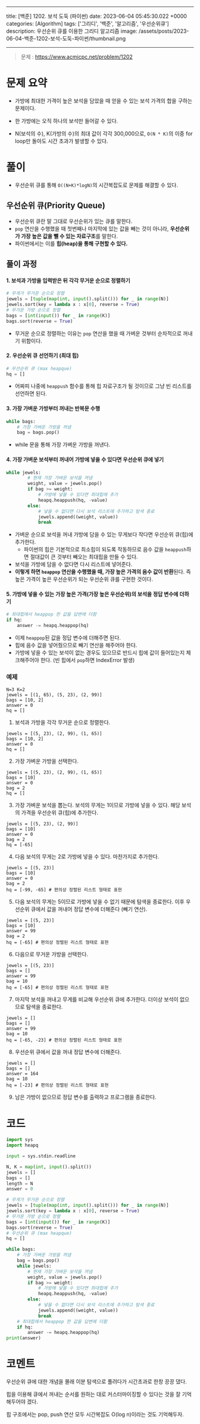 

---
title: [백준] 1202. 보석 도둑 (파이썬)
date: 2023-06-04 05:45:30.022 +0000
categories: [Algorithm]
tags: ['그리디', '백준', '알고리즘', '우선순위큐']
description: 우선순위 큐를 이용한 그리디 알고리즘
image: /assets/posts/2023-06-04-백준-1202-보석-도둑-파이썬/thumbnail.png

---

> 문제 : https://www.acmicpc.net/problem/1202

# 문제 요약

- 가방에 최대한 가격이 높은 보석을 담았을 때 얻을 수 있는 보석 가격의 합을 구하는 문제이다.

- 한 가방에는 오직 하나의 보석만 들어갈 수 있다.

- N(보석의 수), K(가방의 수)의 최대 값이 각각 300,000으로, `O(N * K)`의 이중 for loop만 돌아도 시간 초과가 발생할 수 있다.

# 풀이

- 우선순위 큐를 통해 `O((N+K)*logN)`의 시간복잡도로 문제를 해결할 수 있다.

## 우선순위 큐(Priority Queue)

- 우선순위 큐란 말 그대로 우선순위가 있는 큐를 말한다.
- `pop` 연산을 수행했을 때 첫번째나 마지막에 있는 값을 빼는 것이 아니라, **우선순위가 가장 높은 값을 뺄 수 있는 자료구조**를 말한다.
- 파이썬에서는 이를 **힙(heap)을 통해 구현할 수 있다.**

## 풀이 과정

#### 1. 보석과 가방을 입력받은 뒤 각각 무거운 순으로 정렬하기

```python
# 무게가 무거운 순으로 정렬
jewels = [tuple(map(int, input().split())) for _ in range(N)]
jewels.sort(key = lambda x : x[0], reverse = True)
# 무거운 가방 순으로 정렬
bags = [int(input()) for _ in range(K)]
bags.sort(reverse = True)
```

- 무거운 순으로 정렬하는 이유는 `pop` 연산을 했을 때 가벼운 것부터 순차적으로 꺼내기 위함이다.

#### 2. 우선순위 큐 선언하기 (최대 힙)

```python
# 우선순위 큐 (max heapque)
hq = []
```

- 어짜피 나중에 `heappush` 함수를 통해 힙 자료구조가 될 것이므로 그냥 빈 리스트를 선언하면 된다.

#### 3. 가장 가벼운 가방부터 꺼내는 반복문 수행

```python
while bags:
    # 가장 가벼운 가방을 꺼냄
    bag = bags.pop()
```

- while 문을 통해 가장 가벼운 가방을 꺼낸다.

#### 4. 가장 가벼운 보석부터 꺼내어 가방에 넣을 수 있다면 우선순위 큐에 넣기

```python
while jewels:
        # 현재 가장 가벼운 보석을 꺼냄
        weight, value = jewels.pop()
        if bag >= weight:
            # 가방에 넣을 수 있다면 최대힙에 추가
            heapq.heappush(hq, -value)
        else:
            # 넣을 수 없다면 다시 보석 리스트에 추가하고 탐색 종료
            jewels.append((weight, value))
            break
```

- 가벼운 순으로 보석을 꺼내 가방에 담을 수 있는 무게보다 작다면 우선순위 큐(힙)에 추가한다.
  - 파이썬의 힙은 기본적으로 최소힙이 되도록 작동하므로 음수 값을 `heappush`하면 절대값이 큰 것부터 빼오는 최대힙을 만들 수 있다.
- 보석을 가방에 담을 수 없다면 다시 리스트에 넣어준다.
- **이렇게 하면 `heappop` 연산을 수행했을 때, 가장 높은 가격의 음수 값이 반환**된다. 즉 높은 가격이 높은 우선순위가 되는 우선순위 큐를 구현한 것이다.

#### 5. 가방에 넣을 수 있는 가장 높은 가격(가장 높은 우선순위)의 보석을 정답 변수에 더하기

```python
# 최대힙에서 heappop 한 값을 답변에 더함
if hq:
    answer -= heapq.heappop(hq)
```

- 이제 `heappop`된 값을 정답 변수에 더해주면 된다.
- 힙에 음수 값을 넣어줬으므로 빼기 연산을 해주어야 한다.
- 가방에 넣을 수 있는 보석이 없는 경우도 있으므로 반드시 힙에 값이 들어있는지 체크해주어야 한다. (빈 힙에서 `pop`하면 IndexError 발생)

### 예제

```
N=3 K=2
jewels = [(1, 65), (5, 23), (2, 99)]
bags = [10, 2]
answer = 0
hq = []
```

1. 보석과 가방을 각각 무거운 순으로 정렬한다.
```
jewels = [(5, 23), (2, 99), (1, 65)]
bags = [10, 2]
answer = 0
hq = []
```

2. 가장 가벼운 가방을 선택한다.
```
jewels = [(5, 23), (2, 99), (1, 65)]
bags = [10]
answer = 0
bag = 2
hq = []
```

3. 가장 가벼운 보석을 뽑는다. 보석의 무게는 1이므로 가방에 넣을 수 있다. 해당 보석의 가격을 우선순위 큐(힙)에 추가한다.
```
jewels = [(5, 23), (2, 99)]
bags = [10]
answer = 0
bag = 2
hq = [-65]
```

4. 다음 보석의 무게는 2로 가방에 넣을 수 있다. 마찬가지로 추가한다.
```
jewels = [(5, 23)]
bags = [10]
answer = 0
bag = 2
hq = [-99, -65] # 편의상 정렬된 리스트 형태로 표현
```

5. 다음 보석의 무게는 5이므로 가방에 넣을 수 없기 때문에 탐색을 종료한다. 이후 우선순위 큐에서 값을 꺼내어 정답 변수에 더해준다 (빼기 연산).
```
jewels = [(5, 23)]
bags = [10]
answer = 99
bag = 2
hq = [-65] # 편의상 정렬된 리스트 형태로 표현
```

6. 다음으로 무거운 가방을 선택한다.
```
jewels = [(5, 23)]
bags = []
answer = 99
bag = 10
hq = [-65] # 편의상 정렬된 리스트 형태로 표현
```

7. 마지막 보석을 꺼내고 무게를 비교해 우선순위 큐에 추가한다. 더이상 보석이 없으므로 탐색을 종료한다.
```
jewels = []
bags = []
answer = 99
bag = 10
hq = [-65, -23] # 편의상 정렬된 리스트 형태로 표현
```

8. 우선순위 큐에서 값을 꺼내 정답 변수에 더해준다.
```
jewels = []
bags = []
answer = 164
bag = 10
hq = [-23] # 편의상 정렬된 리스트 형태로 표현
```

9. 남은 가방이 없으므로 정답 변수를 출력하고 프로그램을 종료한다.

# 코드

```python
import sys
import heapq

input = sys.stdin.readline

N, K = map(int, input().split())
jewels = []
bags = []
length = N
answer = 0

# 무게가 무거운 순으로 정렬
jewels = [tuple(map(int, input().split())) for _ in range(N)]
jewels.sort(key = lambda x : x[0], reverse = True)
# 무거운 가방 순으로 정렬
bags = [int(input()) for _ in range(K)]
bags.sort(reverse = True)
# 우선순위 큐 (max heapque)
hq = []

while bags:
    # 가장 가벼운 가방을 꺼냄
    bag = bags.pop()
    while jewels:
        # 현재 가장 가벼운 보석을 꺼냄
        weight, value = jewels.pop()
        if bag >= weight:
            # 가방에 넣을 수 있다면 최대힙에 추가
            heapq.heappush(hq, -value)
        else:
            # 넣을 수 없다면 다시 보석 리스트에 추가하고 탐색 종료
            jewels.append((weight, value))
            break
    # 최대힙에서 heappop 한 값을 답변에 더함
    if hq:
        answer -= heapq.heappop(hq)
print(answer)
```

# 코멘트

우선순위 큐에 대한 개념을 몰래 이분 탐색으로 풀려다가 시간초과로 한창 끙끙 댔다.

힙을 이용해 큐에서 꺼내는 순서를 원하는 대로 커스터마이징할 수 있다는 것을 잘 기억해두어야 겠다.

힙 구조에서는 pop, push 연산 모두 시간복잡도 O(log n)이라는 것도 기억해두자.

        